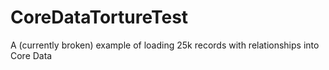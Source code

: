 CoreDataTortureTest
===================

A (currently broken) example of loading 25k records with relationships into Core Data
